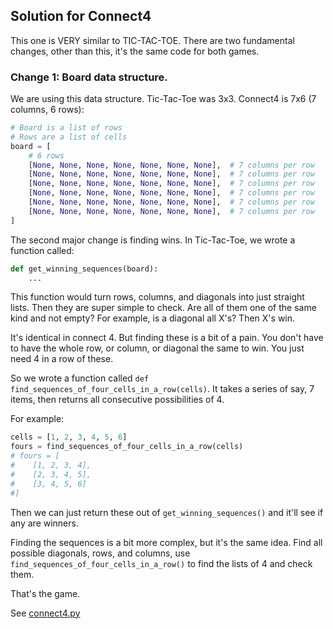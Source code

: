 ## Solution for Connect4

This one is VERY similar to TIC-TAC-TOE. There are two fundamental changes, other
than this, it's the same code for both games.

### Change 1: Board data structure.

We are using this data structure. Tic-Tac-Toe was 3x3. Connect4 is 7x6 (7 columns, 6 rows):

```python
# Board is a list of rows
# Rows are a list of cells
board = [
    # 6 rows
    [None, None, None, None, None, None, None],  # 7 columns per row
    [None, None, None, None, None, None, None],  # 7 columns per row
    [None, None, None, None, None, None, None],  # 7 columns per row
    [None, None, None, None, None, None, None],  # 7 columns per row
    [None, None, None, None, None, None, None],  # 7 columns per row
    [None, None, None, None, None, None, None],  # 7 columns per row
]
```

The second major change is finding wins. In Tic-Tac-Toe, we wrote a function called:

```python
def get_winning_sequences(board):
    ...
```

This function would turn rows, columns, and diagonals into just straight lists. Then
they are super simple to check. Are all of them one of the same kind and not empty?
For example, is a diagonal all X's? Then X's win.

It's identical in connect 4. But finding these is a bit of a pain. You don't have to have 
the whole row, or column, or diagonal the same to win. You just need 4 in a row of these.

So we wrote a function called `def find_sequences_of_four_cells_in_a_row(cells)`. It
takes a series of say, 7 items, then returns all consecutive possibilities of 4.

For example:

```python
cells = [1, 2, 3, 4, 5, 6]
fours = find_sequences_of_four_cells_in_a_row(cells)
# fours = [
#    [1, 2, 3, 4], 
#    [2, 3, 4, 5], 
#    [3, 4, 5, 6]
#]
```

Then we can just return these out of `get_winning_sequences()` and it'll see if any are winners.

Finding the sequences is a bit more complex, but it's the same idea. Find all possible diagonals,
rows, and columns, use `find_sequences_of_four_cells_in_a_row()` to find the lists of 4 and check them.

That's the game.

See [connect4.py](./connect4.py)
